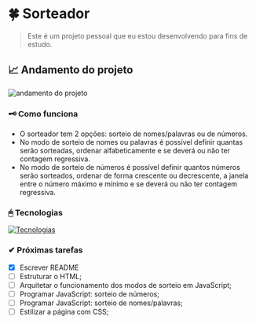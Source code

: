# 🍀 Sorteador 
> Este é um projeto pessoal que eu estou desenvolvendo para fins de estudo.

## 📈 Andamento do projeto  
![andamento do projeto](https://img.shields.io/badge/status-em%20andamento-yellow?style=for-the-badge&logo=appveyor)

### 🗝 Como funciona
- O sorteador tem 2 opções: sorteio de nomes/palavras ou de números.
- No modo de sorteio de nomes ou palavras é possível definir quantas serão sorteadas, ordenar alfabeticamente e se deverá ou não ter contagem regressiva.
- No modo de sorteio de números é possível definir quantos números serão sorteados, ordenar de forma crescente ou decrescente, a janela entre o número máximo e mínimo e se deverá ou não ter contagem regressiva.
   
### 🖱 Tecnologias
[![Tecnologias](https://skillicons.dev/icons?i=html,css,js)](https://skillicons.dev)

### ✔ Próximas tarefas
- [X] Escrever README
- [ ] Estruturar o HTML;
- [ ] Arquitetar o funcionamento dos modos de sorteio em JavaScript;
- [ ] Programar JavaScript: sorteio de números;
- [ ] Programar JavaScript: sorteio de nomes/palavras;
- [ ] Estilizar a página com CSS;
